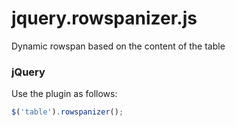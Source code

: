 # jquery.rowspanizer.js
Dynamic rowspan based on the content of the table

### jQuery

Use the plugin as follows:

```js
$('table').rowspanizer();
```
